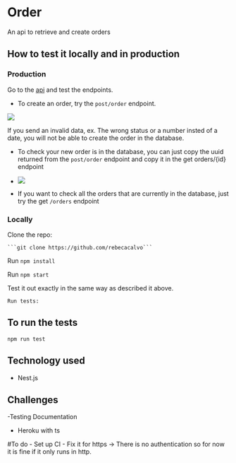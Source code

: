 # Order
An api to retrieve and create orders 

## How to test it locally and in production

### Production

Go to the [api](http://order-orkestro.herokuapp.com/api) and test the endpoints.
 - To create an order, try the ```post/order```  endpoint.
 
 ![](https://i.imgur.com/rwtAQ6H.png)
 
 If you send an invalid data, ex. The wrong status or a number insted of a date, you will not be able to create the order in the database.
 
 - To check your new order is in the database, you can just copy the uuid returned from the ```post/order``` endpoint and copy it in the get orders/{id} endpoint
 -  ![](https://i.imgur.com/KjosjGI.png)

- If you want to check all the orders that are currently in the database, just try the get ```/orders``` endpoint

### Locally

Clone the repo:

    ```git clone https://github.com/rebecacalvo```
    
Run
    ```npm install ```

Run
    ``` npm start ```

Test it out exactly in the same way as described it above.
    
    Run tests:
## To run the tests

```npm run test```

## Technology used
   - Nest.js
## Challenges
-Testing Documentation
- Heroku with ts

#To do 
    - Set up CI
    - Fix it for https -> There is no authentication so for now it is fine if it only runs in http.
 
